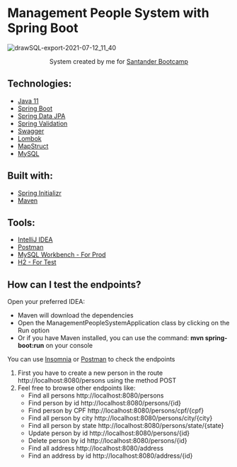 # Management People System with Spring Boot

![drawSQL-export-2021-07-12_11_40](https://user-images.githubusercontent.com/18031693/125310637-26cb4a80-e309-11eb-8cda-37dfcf553d7f.png)

<p align="center">System created by me for <a href="https://app.becas-santander.com/pt-BR/program/santanderbootcamp">Santander Bootcamp</a></p>

## Technologies:

- [Java 11](https://docs.oracle.com/en/java/javase/11/)
- [Spring Boot](https://spring.io/projects/spring-boot)
- [Spring Data JPA](https://spring.io/projects/spring-data-jpa)
- [Spring Validation](https://spring.io/guides/gs/validating-form-input/)
- [Swagger](https://swagger.io/specification/)
- [Lombok](https://projectlombok.org/)
- [MapStruct](https://mapstruct.org/)
- [MySQL](https://www.mysql.com/)

## Built with:

- [Spring Initializr](https://start.spring.io/)
- [Maven](https://maven.apache.org/index.html)

## Tools:

- [IntelliJ IDEA](https://www.jetbrains.com/idea/promo/)
- [Postman](https://www.postman.com/)
- [MySQL Workbench - For Prod](https://www.mysql.com/products/workbench/)
- [H2 - For Test](http://localhost:8080/h2-console/)

## How can I test the endpoints?

Open your preferred IDEA: 

- Maven will download the dependencies 
- Open the ManagementPeopleSystemApplication class by clicking on the Run option 
- Or if you have Maven installed, you can use the command: **mvn spring-boot:run** on your console 

You can use  [Insomnia](https://insomnia.rest/) or [Postman](https://www.postman.com/) to check the endpoints

1. First you have to create a new person in the route http://localhost:8080/persons using the method POST
2. Feel free to browse other endpoints like:
    - Find all persons http://localhost:8080/persons
    - Find person by id http://localhost:8080/persons/{id}
    - Find person by CPF http://localhost:8080/persons/cpf/{cpf}
    - Find all person by city http://localhost:8080/persons/city/{city}
    - Find all person by state http://localhost:8080/persons/state/{state}
    - Update person by id http://localhost:8080/persons/{id} 
    - Delete person by id http://localhost:8080/persons/{id}
    - Find all address http://localhost:8080/address
   - Find an address by id http://localhost:8080/address/{id}
